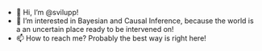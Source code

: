 - 👋 Hi, I’m @svilupp!
- 👀 I’m interested in Bayesian and Causal Inference, because the world is a an uncertain place ready to be intervened on!
- 📫 How to reach me? Probably the best way is right here!
